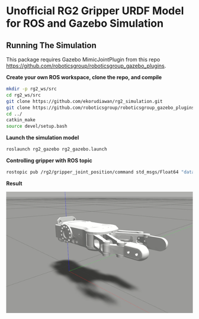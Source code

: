 # Unofficial RG2 Gripper URDF Model for ROS and Gazebo Simulation

## Running The Simulation

This package requires Gazebo MimicJointPlugin from this repo https://github.com/roboticsgroup/roboticsgroup_gazebo_plugins.

**Create your own ROS workspace, clone the repo, and compile**

```bash
mkdir -p rg2_ws/src
cd rg2_ws/src
git clone https://github.com/ekorudiawan/rg2_simulation.git
git clone https://github.com/roboticsgroup/roboticsgroup_gazebo_plugins.git
cd ../
catkin_make
source devel/setup.bash
```

**Launch the simulation model**

```bash
roslaunch rg2_gazebo rg2_gazebo.launch
```

**Controlling gripper with ROS topic**

```bash
rostopic pub /rg2/gripper_joint_position/command std_msgs/Float64 "data: 1.0"
```

**Result**

![RG2 Gazebo Simulation](gripper-simulation.gif "RG2 Gazebo Simulation")